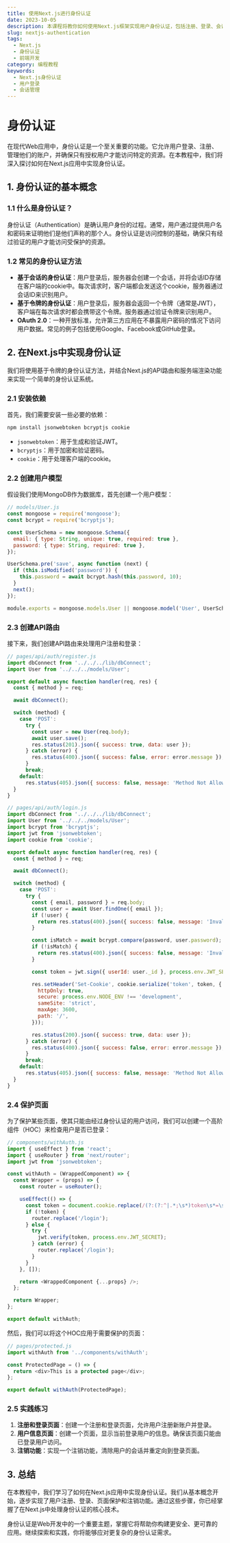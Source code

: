 ```yaml
---
title: 使用Next.js进行身份认证
date: 2023-10-05
description: 本课程将教你如何使用Next.js框架实现用户身份认证，包括注册、登录、会话管理和安全策略。
slug: nextjs-authentication
tags:
  - Next.js
  - 身份认证
  - 前端开发
category: 编程教程
keywords:
  - Next.js身份认证
  - 用户登录
  - 会话管理
---
```


# 身份认证

在现代Web应用中，身份认证是一个至关重要的功能。它允许用户登录、注册、管理他们的账户，并确保只有授权用户才能访问特定的资源。在本教程中，我们将深入探讨如何在Next.js应用中实现身份认证。

## 1. 身份认证的基本概念

### 1.1 什么是身份认证？

身份认证（Authentication）是确认用户身份的过程。通常，用户通过提供用户名和密码来证明他们是他们声称的那个人。身份认证是访问控制的基础，确保只有经过验证的用户才能访问受保护的资源。

### 1.2 常见的身份认证方法

- **基于会话的身份认证**：用户登录后，服务器会创建一个会话，并将会话ID存储在客户端的cookie中。每次请求时，客户端都会发送这个cookie，服务器通过会话ID来识别用户。
- **基于令牌的身份认证**：用户登录后，服务器会返回一个令牌（通常是JWT），客户端在每次请求时都会携带这个令牌。服务器通过验证令牌来识别用户。
- **OAuth 2.0**：一种开放标准，允许第三方应用在不暴露用户密码的情况下访问用户数据。常见的例子包括使用Google、Facebook或GitHub登录。

## 2. 在Next.js中实现身份认证

我们将使用基于令牌的身份认证方法，并结合Next.js的API路由和服务端渲染功能来实现一个简单的身份认证系统。

### 2.1 安装依赖

首先，我们需要安装一些必要的依赖：

```bash
npm install jsonwebtoken bcryptjs cookie
```

- `jsonwebtoken`：用于生成和验证JWT。
- `bcryptjs`：用于加密和验证密码。
- `cookie`：用于处理客户端的cookie。

### 2.2 创建用户模型

假设我们使用MongoDB作为数据库，首先创建一个用户模型：

```javascript
// models/User.js
const mongoose = require('mongoose');
const bcrypt = require('bcryptjs');

const UserSchema = new mongoose.Schema({
  email: { type: String, unique: true, required: true },
  password: { type: String, required: true },
});

UserSchema.pre('save', async function (next) {
  if (this.isModified('password')) {
    this.password = await bcrypt.hash(this.password, 10);
  }
  next();
});

module.exports = mongoose.models.User || mongoose.model('User', UserSchema);
```

### 2.3 创建API路由

接下来，我们创建API路由来处理用户注册和登录：

```javascript
// pages/api/auth/register.js
import dbConnect from '../../../lib/dbConnect';
import User from '../../../models/User';

export default async function handler(req, res) {
  const { method } = req;

  await dbConnect();

  switch (method) {
    case 'POST':
      try {
        const user = new User(req.body);
        await user.save();
        res.status(201).json({ success: true, data: user });
      } catch (error) {
        res.status(400).json({ success: false, error: error.message });
      }
      break;
    default:
      res.status(405).json({ success: false, message: 'Method Not Allowed' });
  }
}
```

```javascript
// pages/api/auth/login.js
import dbConnect from '../../../lib/dbConnect';
import User from '../../../models/User';
import bcrypt from 'bcryptjs';
import jwt from 'jsonwebtoken';
import cookie from 'cookie';

export default async function handler(req, res) {
  const { method } = req;

  await dbConnect();

  switch (method) {
    case 'POST':
      try {
        const { email, password } = req.body;
        const user = await User.findOne({ email });
        if (!user) {
          return res.status(400).json({ success: false, message: 'Invalid credentials' });
        }

        const isMatch = await bcrypt.compare(password, user.password);
        if (!isMatch) {
          return res.status(400).json({ success: false, message: 'Invalid credentials' });
        }

        const token = jwt.sign({ userId: user._id }, process.env.JWT_SECRET, { expiresIn: '1h' });

        res.setHeader('Set-Cookie', cookie.serialize('token', token, {
          httpOnly: true,
          secure: process.env.NODE_ENV !== 'development',
          sameSite: 'strict',
          maxAge: 3600,
          path: '/',
        }));

        res.status(200).json({ success: true, data: user });
      } catch (error) {
        res.status(400).json({ success: false, error: error.message });
      }
      break;
    default:
      res.status(405).json({ success: false, message: 'Method Not Allowed' });
  }
}
```

### 2.4 保护页面

为了保护某些页面，使其只能由经过身份认证的用户访问，我们可以创建一个高阶组件（HOC）来检查用户是否已登录：

```javascript
// components/withAuth.js
import { useEffect } from 'react';
import { useRouter } from 'next/router';
import jwt from 'jsonwebtoken';

const withAuth = (WrappedComponent) => {
  const Wrapper = (props) => {
    const router = useRouter();

    useEffect(() => {
      const token = document.cookie.replace(/(?:(?:^|.*;\s*)token\s*=\s*([^;]*).*$)|^.*$/, '$1');
      if (!token) {
        router.replace('/login');
      } else {
        try {
          jwt.verify(token, process.env.JWT_SECRET);
        } catch (error) {
          router.replace('/login');
        }
      }
    }, []);

    return <WrappedComponent {...props} />;
  };

  return Wrapper;
};

export default withAuth;
```

然后，我们可以将这个HOC应用于需要保护的页面：

```javascript
// pages/protected.js
import withAuth from '../components/withAuth';

const ProtectedPage = () => {
  return <div>This is a protected page</div>;
};

export default withAuth(ProtectedPage);
```

### 2.5 实践练习

1. **注册和登录页面**：创建一个注册和登录页面，允许用户注册新账户并登录。
2. **用户信息页面**：创建一个页面，显示当前登录用户的信息。确保该页面只能由已登录用户访问。
3. **注销功能**：实现一个注销功能，清除用户的会话并重定向到登录页面。

## 3. 总结

在本教程中，我们学习了如何在Next.js应用中实现身份认证。我们从基本概念开始，逐步实现了用户注册、登录、页面保护和注销功能。通过这些步骤，你已经掌握了在Next.js中处理身份认证的核心技术。

身份认证是Web开发中的一个重要主题，掌握它将帮助你构建更安全、更可靠的应用。继续探索和实践，你将能够应对更复杂的身份认证需求。